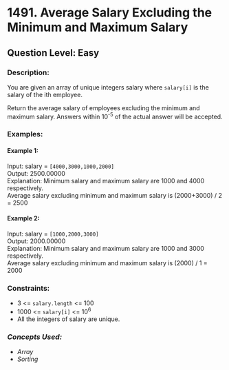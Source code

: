 # 1491. Average Salary Excluding the Minimum and Maximum Salary
## Question Level: Easy
### Description:
You are given an array of unique integers salary where `salary[i]` is the salary of the ith employee.

Return the average salary of employees excluding the minimum and maximum salary. Answers within 10<sup>-5</sup> of the actual answer will be accepted.

### Examples:
#### Example 1:

Input: salary = `[4000,3000,1000,2000]`  
Output: 2500.00000  
Explanation: Minimum salary and maximum salary are 1000 and 4000 respectively.  
Average salary excluding minimum and maximum salary is (2000+3000) / 2 = 2500  
#### Example 2:

Input: salary = `[1000,2000,3000]`  
Output: 2000.00000  
Explanation: Minimum salary and maximum salary are 1000 and 3000 respectively.  
Average salary excluding minimum and maximum salary is (2000) / 1 = 2000  

### Constraints:

- 3 <= `salary.length` <= 100
- 1000 <= `salary[i]` <= 10<sup>6</sup>
- All the integers of salary are unique.

### <i>Concepts Used:
- Array
- Sorting</i>